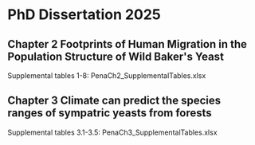 # PhD Dissertation 2025
## Chapter 2 Footprints of Human Migration in the Population Structure of Wild Baker's Yeast
Supplemental tables 1-8: PenaCh2_SupplementalTables.xlsx

## Chapter 3 Climate can predict the species ranges of sympatric yeasts from forests 
Supplemental tables 3.1-3.5: PenaCh3_SupplementalTables.xlsx
